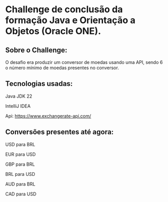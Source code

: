 # Challenge de conclusão da formação Java e Orientação a Objetos (Oracle ONE).



## Sobre o Challenge:
O desafio era produzir um conversor de moedas usando uma API, sendo 6 o número mínimo de moedas presentes no conversor.

## Tecnologias usadas:

Java JDK 22

IntelliJ IDEA

Api: https://www.exchangerate-api.com/

## Conversões presentes até agora:

USD para BRL

EUR para USD

GBP para BRL

BRL para USD

AUD para BRL

CAD para USD

